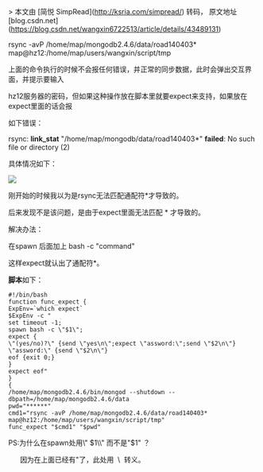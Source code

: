 \> 本文由 \[简悦 SimpRead\](http://ksria.com/simpread/) 转码， 原文地址 \[blog.csdn.net\](https://blog.csdn.net/wangxin6722513/article/details/43489131) 

rsync -avP /home/map/mongodb2.4.6/data/road140403\* map@hz12:/home/map/users/wangxin/script/tmp  

上面的命令执行的时候不会报任何错误，并正常的同步数据，此时会弹出交互界面，并提示要输入

hz12服务器的密码，但如果这种操作放在脚本里就要expect来支持，如果放在expect里面的话会报

如下错误：

rsync: **link\_stat** "/home/map/mongodb/data/road140403\*" **failed**: No such file or directory (2)

具体情况如下：

![](https://img-blog.csdn.net/20150204175708824?watermark/2/text/aHR0cDovL2Jsb2cuY3Nkbi5uZXQvd2FuZ3hpbjY3MjI1MTM=/font/5a6L5L2T/fontsize/400/fill/I0JBQkFCMA==/dissolve/70/gravity/Center)  

刚开始的时候我以为是rsync无法匹配通配符\*才导致的。

后来发现不是该问题，是由于expect里面无法匹配 \* 才导致的。

解决办法：

在spawn 后面加上 bash -c "command"

这样expect就认出了通配符\*。

**脚本**如下：  

```
#!/bin/bash
function func_expect {
ExpEnv=`which expect`
$ExpEnv -c "
set timeout -1;
spawn bash -c \"$1\";
expect {
\"(yes/no)?\" {send \"yes\n\";expect \"assword:\";send \"$2\n\"}
\"assword:\" {send \"$2\n\"}
eof {exit 0;}
}
expect eof"
}
{
/home/map/mongodb2.4.6/bin/mongod --shutdown --dbpath=/home/map/mongodb2.4.6/data
pwd="******"
cmd1="rsync -avP /home/map/mongodb2.4.6/data/road140403* map@hz12:/home/map/users/wangxin/script/tmp"
func_expect "$cmd1" "$pwd"
```

  

PS:为什么在spawn处用\\" $1\\" 而不是"$1" ？

      因为在上面已经有"了，此处用  \\  转义。